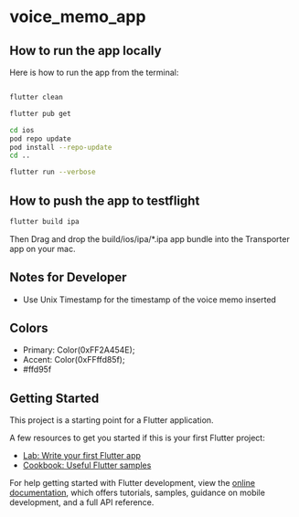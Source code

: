# voice_memo_app


## How to run the app locally
Here is how to run the app from the terminal: 


```bash

flutter clean

flutter pub get

cd ios
pod repo update
pod install --repo-update
cd ..

flutter run --verbose


```

## How to push the app to testflight

```bash
flutter build ipa


```

Then Drag and drop the build/ios/ipa/*.ipa app bundle into the Transporter app on your mac.




## Notes for Developer

- Use Unix Timestamp for the timestamp of the voice memo inserted

## Colors
- Primary: Color(0xFF2A454E);
- Accent: Color(0xFFffd85f);
- #ffd95f


## Getting Started

This project is a starting point for a Flutter application.

A few resources to get you started if this is your first Flutter project:

- [Lab: Write your first Flutter app](https://docs.flutter.dev/get-started/codelab)
- [Cookbook: Useful Flutter samples](https://docs.flutter.dev/cookbook)

For help getting started with Flutter development, view the
[online documentation](https://docs.flutter.dev/), which offers tutorials,
samples, guidance on mobile development, and a full API reference.
